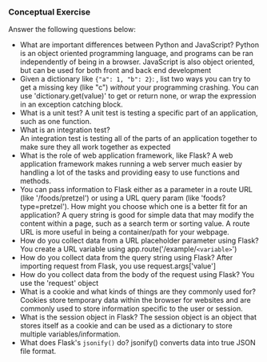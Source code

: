 ### Conceptual Exercise

Answer the following questions below:
  
- What are important differences between Python and JavaScript?
  Python is an object oriented programming language, and programs can be ran independently of being in a browser.  JavaScript is also object oriented, but can be used for both front and back end development
- Given a dictionary like ``{"a": 1, "b": 2}``: , list two ways you
  can try to get a missing key (like "c") *without* your programming
  crashing.
  You can use 'dictionary.get(value)' to get or return none, or wrap the expression in an exception catching block.
- What is a unit test?
  A unit test is testing a specific part of an application, such as one function.  
- What is an integration test?  
  An integration test is testing all of the parts of an application together to make sure they all work together as expected
- What is the role of web application framework, like Flask?
  A web application framework makes running a web server much easier by handling a lot of the tasks and providing easy to use functions and methods.
- You can pass information to Flask either as a parameter in a route URL
  (like '/foods/pretzel') or using a URL query param (like
  'foods?type=pretzel'). How might you choose which one is a better fit
  for an application?
  A query string is good for simple data that may modify the content within a page, such as a search term or sorting value. A route URL is more useful in being a container/path for your webpage.
- How do you collect data from a URL placeholder parameter using Flask?
  You create a URL variable using app.route('/example/`<variable>`')
- How do you collect data from the query string using Flask?
  After importing request from Flask, you use request.args['value']
- How do you collect data from the body of the request using Flask?
  You use the 'request' object
- What is a cookie and what kinds of things are they commonly used for?
  Cookies store temporary data within the browser for websites and are commonly used to store information specific to the user or session.
- What is the session object in Flask?
  The session object is an object that stores itself as a cookie and can be used as a dictionary to store multiple variables/information.
- What does Flask's `jsonify()` do?
  jsonify() converts data into true JSON file format.